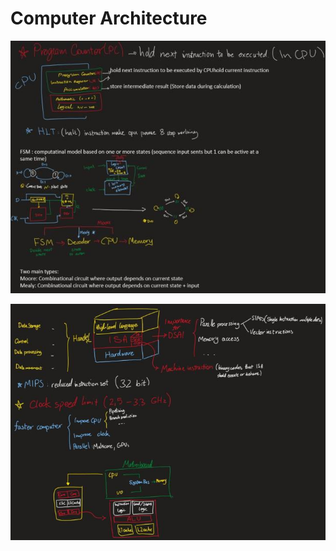 # Computer Architecture

![Image 7](../../Files/first-semester/eocs/7.jpg)

![Image 8](../../Files/first-semester/eocs/8.jpg)